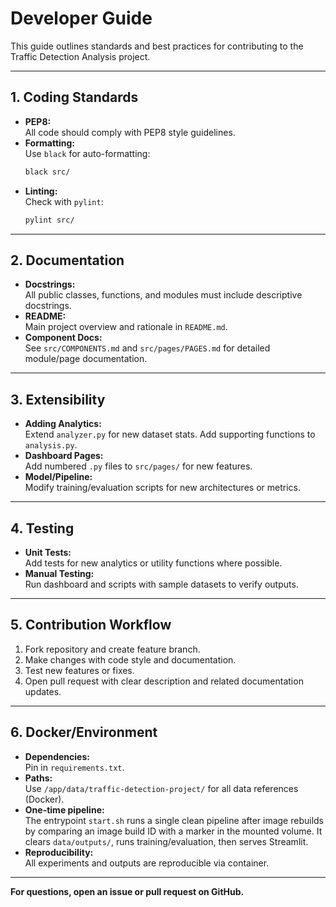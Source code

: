 # Developer Guide

This guide outlines standards and best practices for contributing to the Traffic Detection Analysis project.

---

## 1. Coding Standards

- **PEP8:**  
  All code should comply with PEP8 style guidelines.
- **Formatting:**  
  Use `black` for auto-formatting:
  ```bash
  black src/
  ```
- **Linting:**  
  Check with `pylint`:
  ```bash
  pylint src/
  ```

---

## 2. Documentation

- **Docstrings:**  
  All public classes, functions, and modules must include descriptive docstrings.
- **README:**  
  Main project overview and rationale in `README.md`.
- **Component Docs:**  
  See `src/COMPONENTS.md` and `src/pages/PAGES.md` for detailed module/page documentation.

---

## 3. Extensibility

- **Adding Analytics:**  
  Extend `analyzer.py` for new dataset stats. Add supporting functions to `analysis.py`.
- **Dashboard Pages:**  
  Add numbered `.py` files to `src/pages/` for new features.
- **Model/Pipeline:**  
  Modify training/evaluation scripts for new architectures or metrics.

---

## 4. Testing

- **Unit Tests:**  
  Add tests for new analytics or utility functions where possible.
- **Manual Testing:**  
  Run dashboard and scripts with sample datasets to verify outputs.

---

## 5. Contribution Workflow

1. Fork repository and create feature branch.
2. Make changes with code style and documentation.
3. Test new features or fixes.
4. Open pull request with clear description and related documentation updates.

---

## 6. Docker/Environment

- **Dependencies:**  
  Pin in `requirements.txt`.
- **Paths:**  
  Use `/app/data/traffic-detection-project/` for all data references (Docker).
- **One-time pipeline:**  
  The entrypoint `start.sh` runs a single clean pipeline after image rebuilds by comparing an image build ID with a marker in the mounted volume. It clears `data/outputs/`, runs training/evaluation, then serves Streamlit.
- **Reproducibility:**  
  All experiments and outputs are reproducible via container.

---

**For questions, open an issue or pull request on GitHub.**